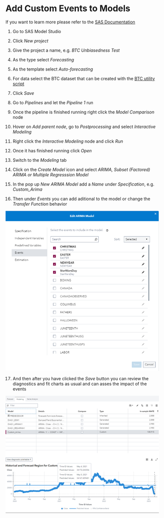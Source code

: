 # Add Custom Events to Models

If you want to learn more please refer to the [SAS Documentation](https://go.documentation.sas.com/doc/en/capcdc/default/vfcdc/vfwn/n1sb76qfh4ci1fn1u6mi0n9r51tc.htm)

1. Go to SAS Model Studio

2. Click _New project_

3. Give the project a name, e.g. _BTC Unbiasedness Test_

4. As the type select _Forecasting_

5. As the template select _Auto-forecasting_

6. For data select the BTC dataset that can be created with the [BTC utility script](../utility/getBitcoinPrice.sas)

7. Click _Save_

8. Go to _Pipelines_ and let the _Pipeline 1_ run

9. Once the pipeline is finished running right click the _Model Comparison_ node

10. Hover on _Add parent node_, go to _Postprocessing_ and select _Interactive Modeling_

11. Right click the _Interactive Modeling_ node and click _Run_

12. Once it has finished running click _Open_

13. Switch to the _Modeling_ tab

14. Click on the _Create Model_ icon and select _ARIMA, Subset (Factored) ARIMA or Multiple Regresssion Model_

15. In the pop up _New ARIMA Model_ add a _Name_ under _Specification_, e.g. _Custom_Arima_

16. Then under _Events_ you can add aditional to the model or change the _Transfer Function_ behavior

![SAS Visual Forecasting Edit Events](./SAS-Visual-Forecasting-Edit-Events.png)

17. And then after you have clicked the _Save_ button you can review the diagnostics and fit charts as usual and can asses the impact of the events

![SAS Visual Forecasting Review Plots](./SAS-Visual-Forecasting-Review-Plots.png)
